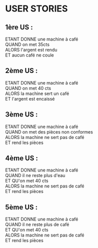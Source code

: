 
USER STORIES
===============

1ère US :
---------------	
ETANT DONNE une machine à café  
QUAND on met 35cts  
ALORS l'argent est rendu  
ET aucun café ne coule  

2ème US :
---------------	
ETANT DONNE une machine à café  
QUAND on met 40 cts  
ALORS la machine sert un café  
ET l'argent est encaissé

3ème US :
---------------	
ETANT DONNE une machine à café  
QUAND on met des pièces non conformes  
ALORS la machine ne sert pas de café  
ET rend les pièces  

4ème US : 
---------------	
ETANT DONNE une machine à café  
QUAND il ne reste plus d'eau  
ET QU'on met 40 cts  
ALORS la machine ne sert pas de café  
ET rend les pièces  

5ème US :
---------------	
ETANT DONNE une machine à café  
QUAND il ne reste plus de café  
ET QU'on met 40 cts  
ALORS la machine ne sert pas de café  
ET rend les pièces  
